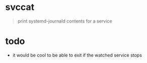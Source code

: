 # svccat

> print systemd-journald contents for a service

# todo

* it would be cool to be able to exit if the watched service stops
